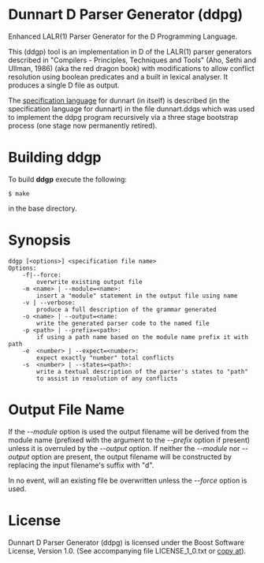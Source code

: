 Dunnart D Parser Generator (ddpg)
=================================

Enhanced LALR(1) Parser Generator for the D Programming Language.

This (ddgp) tool is an implementation in D of the LALR(1) parser generators
described in "Compilers - Principles, Techniques and Tools" (Aho, Sethi
and Ullman, 1986) (aka the red dragon book) with modifications to allow
conflict resolution using boolean predicates and a built in lexical
analyser.  It produces a single D file as output.

The [specification language](https://github.com/pwil3058/dunnart/wiki/Specification-Language)
for dunnart (in itself) is described (in the
specification language for dunnart) in the file dunnart.ddgs which was
used to implement the ddpg program recursively via a three stage
bootstrap process (one stage now permanently retired).

Building ddgp
=============

To build __ddgp__ execute the following:
```
$ make
```
in the base directory.

Synopsis
========
```
ddgp [<options>] <specification file name>
Options:
    -f|--force:
        overwrite existing output file
    -m <name> | --module=<name>:
        insert a "module" statement in the output file using name
    -v | --verbose:
        produce a full description of the grammar generated
    -o <name> | --output=<name:
        write the generated parser code to the named file
    -p <path> | --prefix=<path>:
        if using a path name based on the module name prefix it with path
    -e  <number> | --expect=<number>:
        expect exactly "number" total conflicts
    -s  <number> | --states=<path>:
        write a textual description of the parser's states to "path"
        to assist in resolution of any conflicts

```

Output File Name
================
If the _--module_ option is used the output filename will be derived
from the module name (prefixed with the argument to the _--prefix_
option if present) unless it is overruled by the _--output_ option.
If neither the _--module_ nor _--output_ option are present, the output
filename will be constructed by replacing the input filename's suffix
with "d".

In no event, will an existing file be overwritten unless the _--force_
option is used.

License
=======
Dunnart D Parser Generator (ddpg) is licensed under the Boost Software
License, Version 1.0. (See accompanying file LICENSE_1_0.txt or
[copy at](http://www.boost.org/LICENSE_1_0.txt)).
